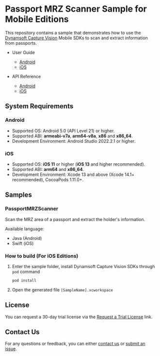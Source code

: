 # Passport MRZ Scanner Sample for Mobile Editions

This repository contains a sample that demonstrates how to use the [Dynamsoft Capture Vision](https://www.dynamsoft.com/capture-vision/docs/core/introduction/) Mobile SDKs to scan and extract information from passports.

- User Guide
  - [Android](https://www.dynamsoft.com/capture-vision/docs/mobile/programming/android/user-guide/passport.html)
  - [iOS](https://www.dynamsoft.com/capture-vision/docs/mobile/programming/ios/user-guide/passport.html)

- API Reference
  - [Android](https://www.dynamsoft.com/capture-vision/docs/mobile/programming/android/api-reference/)
  - [iOS](https://www.dynamsoft.com/capture-vision/docs/mobile/programming/ios/api-reference/)

## System Requirements

### Android

- Supported OS: Android 5.0 (API Level 21) or higher.
- Supported ABI: **armeabi-v7a**, **arm64-v8a**, **x86** and **x86_64**.
- Development Environment: Android Studio 2022.2.1 or higher.

### iOS

- Supported OS: **iOS 11** or higher (**iOS 13** and higher recommended).
- Supported ABI: **arm64** and **x86_64**.
- Development Environment: Xcode 13 and above (Xcode 14.1+ recommended), CocoaPods 1.11.0+.

## Samples

### PassportMRZScanner

Scan the MRZ area of a passport and extract the holder's information.

Available language:

- Java (Android)
- Swift (iOS)

### How to build (For iOS Editions)

1. Enter the sample folder, install Dynamsoft Capture Vision SDKs through `pod` command

    ```bash
    pod install
    ```

2. Open the generated file `[SampleName].xcworkspace`

## License

You can request a 30-day trial license via the [Request a Trial License](https://www.dynamsoft.com/customer/license/trialLicense?product=passport&utm_source=samples&package=mobile) link.

## Contact Us

For any questions or feedback, you can either [contact us](https://www.dynamsoft.com/company/contact/) or [submit an issue](https://github.com/Dynamsoft/passport-mrz-scanner-mobile/issues/new).
